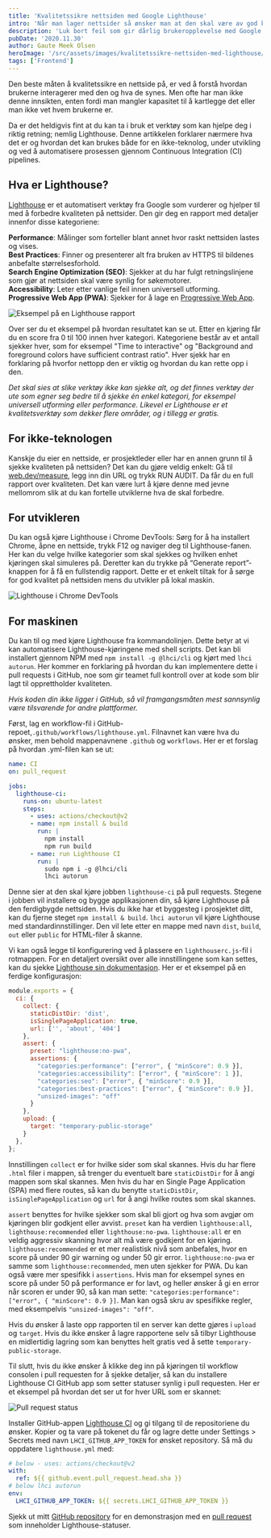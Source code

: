 ```yaml
---
title: 'Kvalitetssikre nettsiden med Google Lighthouse'
intro: 'Når man lager nettsider så ønsker man at den skal være av god kvalitet for å gi mest mulig verdi for brukerne. Dette er en kort innføring i hvordan man med få ressurser kan luke bort feil som gir dårlig brukeropplevelse.'
description: 'Luk bort feil som gir dårlig brukeropplevelse med Google Lighthouse. Les mer her >>'
pubDate: '2020.11.30'
author: Gaute Meek Olsen
heroImage: '/src/assets/images/kvalitetssikre-nettsiden-med-lighthouse/hero.webp'
tags: ['Frontend']
---
```


Den beste måten å kvalitetssikre en nettside på, er ved å forstå hvordan brukerne interagerer med den og hva de synes. Men ofte har man ikke denne innsikten, enten fordi man mangler kapasitet til å kartlegge det eller man ikke vet hvem brukerne er.

Da er det heldigvis fint at du kan ta i bruk et verktøy som kan hjelpe deg i riktig retning; nemlig Lighthouse. Denne artikkelen forklarer nærmere hva det er og hvordan det kan brukes både for en ikke-teknolog, under utvikling og ved å automatisere prosessen gjennom Continuous Integration (CI) pipelines.

## Hva er Lighthouse?

[Lighthouse](https://developers.google.com/web/tools/lighthouse/) er et automatisert verktøy fra Google som vurderer og hjelper til med å forbedre kvaliteten på nettsider. Den gir deg en rapport med detaljer innenfor disse kategoriene:

**Performance**: Målinger som forteller blant annet hvor raskt nettsiden lastes og vises.  
**Best Practices**: Finner og presenterer alt fra bruken av HTTPS til bildenes anbefalte størrelsesforhold.  
**Search Engine Optimization (SEO)**: Sjekker at du har fulgt retningslinjene som gjør at nettsiden skal være synlig for søkemotorer.   
**Accessibility**: Leter etter vanlige feil innen universell utforming.   
**Progressive Web App (PWA)**: Sjekker for å lage en [Progressive Web App](https://web.dev/pwa-checklist/).

![Eksempel på en Lighthouse rapport](../../assets/images/kvalitetssikre-nettsiden-med-lighthouse/rapport.webp)

Over ser du et eksempel på hvordan resultatet kan se ut. Etter en kjøring får du en score fra 0 til 100 innen hver kategori. Kategoriene består av et antall sjekker hver, som for eksempel "Time to interactive" og "Background and foreground colors have sufficient contrast ratio". Hver sjekk har en forklaring på hvorfor nettopp den er viktig og hvordan du kan rette opp i den.

*Det skal sies at slike verktøy ikke kan sjekke alt, og det finnes verktøy der ute som egner seg bedre til å sjekke én enkel kategori, for eksempel universell utforming eller performance. Likevel er Lighthouse er et kvalitetsverktøy som dekker flere områder, og i tillegg er gratis.*

## For ikke-teknologen

Kanskje du eier en nettside, er prosjektleder eller har en annen grunn til å sjekke kvaliteten på nettsiden? Det kan du gjøre veldig enkelt: Gå til [web.dev/measure](https://web.dev/measure/), legg inn din URL og trykk RUN AUDIT. Da får du en full rapport over kvaliteten. Det kan være lurt å kjøre denne med jevne mellomrom slik at du kan fortelle utviklerne hva de skal forbedre.

## For utvikleren

Du kan også kjøre Lighthouse i Chrome DevTools: Sørg for å ha installert Chrome, åpne en nettside, trykk F12 og naviger deg til Lighthouse-fanen. Her kan du velge hvilke kategorier som skal sjekkes og hvilken enhet kjøringen skal simuleres på. Deretter kan du trykke på “Generate report”-knappen for å få en fullstendig rapport. Dette er et enkelt tiltak for å sørge for god kvalitet på nettsiden mens du utvikler på lokal maskin.

![Lighthouse i Chrome DevTools](../../assets/images/kvalitetssikre-nettsiden-med-lighthouse/devtools.webp)

## For maskinen

Du kan til og med kjøre Lighthouse fra kommandolinjen. Dette betyr at vi kan automatisere Lighthouse-kjøringene med shell scripts. Det kan bli installert gjennom NPM med `npm install -g @lhci/cli` og kjørt med `lhci autorun`. Her kommer en forklaring på hvordan du kan implementere dette i pull requests i GitHub, noe som gir teamet full kontroll over at kode som blir lagt til opprettholder kvaliteten.

_Hvis koden din ikke ligger i GitHub, så vil framgangsmåten mest sannsynlig være tilsvarende for andre plattformer._

Først, lag en workflow-fil i GitHub-repoet,`.github/workflows/lighthouse.yml`. Filnavnet kan være hva du ønsker, men behold mappenavnene `.github` og `workflows`. Her er et forslag på hvordan .yml-filen kan se ut:

```yml
name: CI
on: pull_request

jobs:
  lighthouse-ci:
    runs-on: ubuntu-latest
    steps:
      - uses: actions/checkout@v2
      - name: npm install & build
        run: |
          npm install
          npm run build
      - name: run Lighthouse CI
        run: |
          sudo npm i -g @lhci/cli
          lhci autorun
```

Denne sier at den skal kjøre jobben `lighthouse-ci` på pull requests. Stegene i jobben vil installere og bygge applikasjonen din, så kjøre Lighthouse på den ferdigbygde nettsiden. Hvis du ikke har et byggesteg i prosjektet ditt, kan du fjerne steget `npm install & build`. `lhci autorun` vil kjøre Lighthouse med standardinnstillinger. Den vil lete etter en mappe med navn `dist`, `build`, `out` eller `public` for HTML-filer å skanne.

Vi kan også legge til konfigurering ved å plassere en `lighthouserc.js`-fil i rotmappen. For en detaljert oversikt over alle innstillingene som kan settes, kan du sjekke [Lighthouse sin dokumentasjon](https://github.com/GoogleChrome/lighthouse-ci/blob/master/docs/configuration.md). Her er et eksempel på en ferdige konfigurasjon:

```js
module.exports = {
  ci: {
    collect: {
      staticDistDir: 'dist',
      isSinglePageApplication: true,
      url: ['', 'about', '404']
    },
    assert: {
      preset: "lighthouse:no-pwa",
      assertions: {
        "categories:performance": ["error", { "minScore": 0.9 }],
        "categories:accessibility": ["error", { "minScore": 1 }],
        "categories:seo": ["error", { "minScore": 0.9 }],
        "categories:best-practices": ["error", { "minScore": 0.9 }],
        "unsized-images": "off"
      }
    },
    upload: {
      target: "temporary-public-storage"
    }
  },
};
```

Innstillingen `collect` er for hvilke sider som skal skannes. Hvis du har flere `.html` filer i mappen, så trenger du eventuelt bare `staticDistDir` for å angi mappen som skal skannes. Men hvis du har en Single Page Application (SPA) med flere routes, så kan du benytte `staticDistDir`, `isSinglePageApplication` og `url` for å angi hvilke routes som skal skannes.

`assert` benyttes for hvilke sjekker som skal bli gjort og hva som avgjør om kjøringen blir godkjent eller avvist. `preset` kan ha verdien `lighthouse:all`, `lighthouse:recommended` eller `lighthouse:no-pwa`. `lighthouse:all` er en veldig aggressiv skanning hvor alt må være godkjent for en kjøring. `lighthouse:recommended` er et mer realistisk nivå som anbefales, hvor en score på under 90 gir warning og under 50 gir error. `lighthouse:no-pwa` er samme som `lighthouse:recommended`, men uten sjekker for PWA. Du kan også være mer spesifikk i `assertions`. Hvis man for eksempel synes en score på under 50 på performance er for lavt, og heller ønsker å gi en error når scoren er under 90, så kan man sette: `"categories:performance": ["error", { "minScore": 0.9 }]`. Man kan også skru av spesifikke regler, med eksempelvis `"unsized-images": "off"`.

Hvis du ønsker å laste opp rapporten til en server kan dette gjøres i `upload` og `target`. Hvis du ikke ønsker å lagre rapportene selv så tilbyr Lighthouse en midlertidig lagring som kan benyttes helt gratis ved å sette `temporary-public-storage`.

Til slutt, hvis du ikke ønsker å klikke deg inn på kjøringen til workflow consolen i pull requesten for å sjekke detaljer, så kan du installere Lighthouse CI GitHub app som setter statuser synlig i pull requesten. Her er et eksempel på hvordan det ser ut for hver URL som er skannet:

![Pull request status](../../assets/images/kvalitetssikre-nettsiden-med-lighthouse/scan.webp)

Installer GitHub-appen [Lighthouse CI](https://github.com/apps/lighthouse-ci) og gi tilgang til de repositoriene du ønsker. Kopier og ta vare på tokenet du får og lagre dette under Settings > Secrets med navn `LHCI_GITHUB_APP_TOKEN` for ønsket repository. Så må du oppdatere `lighthouse.yml` med:

```yml
# below - uses: actions/checkout@v2
with:
  ref: ${{ github.event.pull_request.head.sha }}
# below lhci autorun
env:
  LHCI_GITHUB_APP_TOKEN: ${{ secrets.LHCI_GITHUB_APP_TOKEN }}
```

Sjekk ut mitt [GitHub repository](https://github.com/gautemo/lighthouse-example) for en demonstrasjon med en [pull request](https://github.com/gautemo/lighthouse-example/pull/9) som inneholder Lighthouse-statuser.
